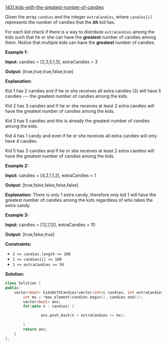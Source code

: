 [1431.kids-with-the-greatest-number-of-candies](https://leetcode.com/problems/kids-with-the-greatest-number-of-candies/)  

Given the array `candies` and the integer `extraCandies`, where `candies[i]` represents the number of candies that the **_ith_** kid has.

For each kid check if there is a way to distribute `extraCandies` among the kids such that he or she can have the **greatest** number of candies among them. Notice that multiple kids can have the **greatest** number of candies.

**Example 1:**

  
**Input:** candies = \[2,3,5,1,3\], extraCandies = 3
  
**Output:** \[true,true,true,false,true\] 
  
**Explanation:** 
  
Kid 1 has 2 candies and if he or she receives all extra candies (3) will have 5 candies --- the greatest number of candies among the kids. 
  
Kid 2 has 3 candies and if he or she receives at least 2 extra candies will have the greatest number of candies among the kids. 
  
Kid 3 has 5 candies and this is already the greatest number of candies among the kids. 
  
Kid 4 has 1 candy and even if he or she receives all extra candies will only have 4 candies. 
  
Kid 5 has 3 candies and if he or she receives at least 2 extra candies will have the greatest number of candies among the kids. 
  

**Example 2:**

  
**Input:** candies = \[4,2,1,1,2\], extraCandies = 1
  
**Output:** \[true,false,false,false,false\] 
  
**Explanation:** There is only 1 extra candy, therefore only kid 1 will have the greatest number of candies among the kids regardless of who takes the extra candy.
  

**Example 3:**

  
**Input:** candies = \[12,1,12\], extraCandies = 10
  
**Output:** \[true,false,true\]
  

**Constraints:**

*   `2 <= candies.length <= 100`
*   `1 <= candies[i] <= 100`
*   `1 <= extraCandies <= 50`  



**Solution:**  

```cpp
class Solution {
public:
    vector<bool> kidsWithCandies(vector<int>& candies, int extraCandies) {
        int mx = *max_element(candies.begin(), candies.end());
        vector<bool> ans;
        for(auto n : candies) {

                ans.push_back(n + extraCandies >= mx);
            
        }
        return ans;
    }
};
```
      